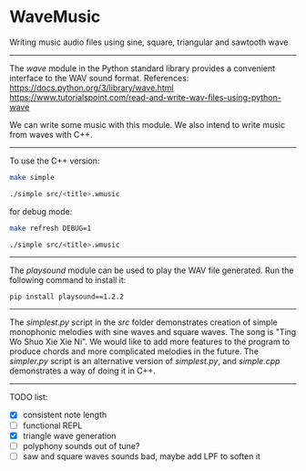 # WaveMusic
Writing music audio files using sine, square, triangular and sawtooth wave

----
The *wave* module in the Python standard library provides a convenient interface to the WAV sound format.
References:
<https://docs.python.org/3/library/wave.html>
<https://www.tutorialspoint.com/read-and-write-wav-files-using-python-wave>

We can write some music with this module. We also intend to write music from waves with C++.

----
To use the C++ version:
```bash
make simple
```
```bash
./simple src/<title>.wmusic
```

for debug mode:
```bash
make refresh DEBUG=1
```
```bash
./simple src/<title>.wmusic
```

----
The *playsound* module can be used to play the WAV file generated. Run the following command to install it:
```
pip install playsound==1.2.2
```

----
The *simplest.py* script in the *src* folder demonstrates creation of simple monophonic melodies with sine waves and square waves.
The song is "Ting Wo Shuo Xie Xie Ni".
We would like to add more features to the program to produce chords and more complicated melodies in the future.
The *simpler.py* script is an alternative version of *simplest.py*, and *simple.cpp* demonstrates a way of doing it in C++.

----

TODO list:

 - [x] consistent note length
 - [ ] functional REPL
 - [x] triangle wave generation
 - [ ] polyphony sounds out of tune?
 - [ ] saw and square waves sounds bad, maybe add LPF to soften it
